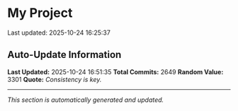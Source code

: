 # My Project


Last updated: 2025-10-24 16:25:37
































































































































































































































































































































































































































































































































































































































































































































































































































































































































































































































































































































































































































































































































































































































































































































































































































































































































































































































































































































































































































































































































































































































































































































































































































































































































































































































































































































































































































































































































































































































































































































































## Auto-Update Information

**Last Updated:** 2025-10-24 16:51:35
**Total Commits:** 2649
**Random Value:** 3301
**Quote:** _Consistency is key._

---
_This section is automatically generated and updated._